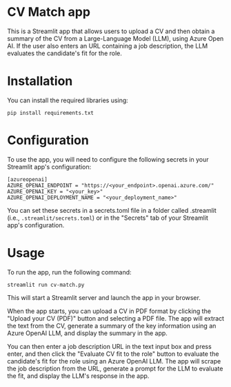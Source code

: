 # CV Match app
 
This is a Streamlit app that allows users to upload a CV and then obtain a summary of the CV from a Large-Language Model (LLM), using Azure Open AI. 
If the user also enters an URL containing a job description, the LLM evaluates the candidate's fit for the role.

# Installation
 
You can install the required libraries using:
```
pip install requirements.txt
```

# Configuration

To use the app, you will need to configure the following secrets in your Streamlit app's configuration:
```
[azureopenai]
AZURE_OPENAI_ENDPOINT = "https://<your_endpoint>.openai.azure.com/"
AZURE_OPENAI_KEY = "<your_key>"
AZURE_OPENAI_DEPLOYMENT_NAME = "<your_deployment_name>"
```
You can set these secrets in a secrets.toml file in a folder called .streamlit (i.e., `.streamlit/secrets.toml`) or in the "Secrets" tab of your Streamlit app's configuration.

# Usage

To run the app, run the following command:
```
streamlit run cv-match.py
```

This will start a Streamlit server and launch the app in your browser.

When the app starts, you can upload a CV in PDF format by clicking the "Upload your CV (PDF)" button and selecting a PDF file. The app will extract the text from the CV, generate a summary of the key information using an Azure OpenAI LLM, and display the summary in the app.

You can then enter a job description URL in the text input box and press enter, and then click the "Evaluate CV fit to the role" button to evaluate the candidate's fit for the role using an Azure OpenAI LLM. The app will scrape the job description from the URL, generate a prompt for the LLM to evaluate the fit, and display the LLM's response in the app.